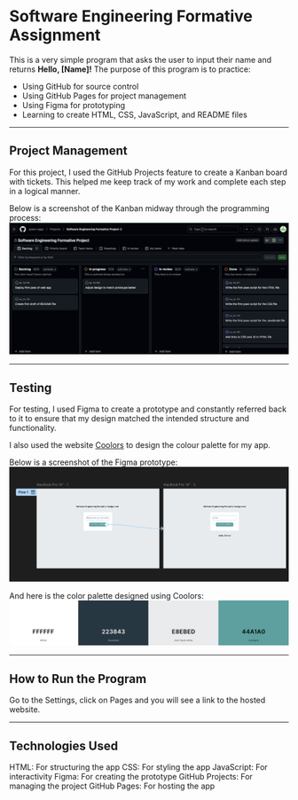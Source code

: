 # Software Engineering Formative Assignment

This is a very simple program that asks the user to input their name and returns **Hello, [Name]!** The purpose of this program is to practice: 
- Using GitHub for source control 
- Using GitHub Pages for project management 
- Using Figma for prototyping 
- Learning to create HTML, CSS, JavaScript, and README files 

---

## Project Management

For this project, I used the GitHub Projects feature to create a Kanban board with tickets. This helped me keep track of my work and complete each step in a logical manner. 

Below is a screenshot of the Kanban midway through the programming process:  
![Kanban Board Screenshot](https://github.com/green-eggz/se_for/blob/main/kanban.png)

---

## Testing

For testing, I used Figma to create a prototype and constantly referred back to it to ensure that my design matched the intended structure and functionality. 

I also used the website [Coolors](https://coolors.co/) to design the colour palette for my app.

Below is a screenshot of the Figma prototype:  
![Figma Prototype Screenshot](https://github.com/green-eggz/se_for/blob/main/prototype.png)

And here is the color palette designed using Coolors:  
![Color Palette Screenshot](https://github.com/green-eggz/se_for/blob/main/colours.png)

---

## How to Run the Program

Go to the Settings, click on Pages and you will see a link to the hosted website. 

---

## Technologies Used
HTML: For structuring the app
CSS: For styling the app
JavaScript: For interactivity
Figma: For creating the prototype
GitHub Projects: For managing the project 
GitHub Pages: For hosting the app

